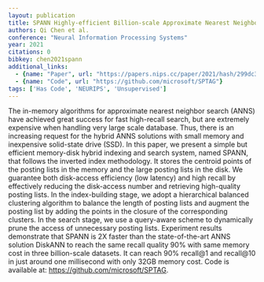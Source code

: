 ```yaml
---
layout: publication
title: SPANN Highly-efficient Billion-scale Approximate Nearest Neighborhood Search
authors: Qi Chen et al.
conference: "Neural Information Processing Systems"
year: 2021
citations: 0
bibkey: chen2021spann
additional_links:
  - {name: "Paper", url: "https://papers.nips.cc/paper/2021/hash/299dc35e747eb77177d9cea10a802da2-Abstract.html"}
  - {name: "Code", url: "https://github.com/microsoft/SPTAG"}
tags: ['Has Code', 'NEURIPS', 'Unsupervised']
---
```

The in-memory algorithms for approximate nearest neighbor search (ANNS) have achieved great success for fast high-recall search, but are extremely expensive when handling very large scale database. Thus, there is an increasing request for the hybrid ANNS solutions with small memory and inexpensive solid-state drive (SSD). In this paper, we present a simple but efficient memory-disk hybrid indexing and search system, named SPANN, that follows the inverted index methodology. It stores the centroid points of the posting lists in the memory and the large posting lists in the disk. We guarantee both disk-access efficiency (low  latency) and high recall by effectively reducing the disk-access number and retrieving high-quality posting lists. In the index-building stage, we adopt a hierarchical balanced clustering algorithm to balance the length of posting lists and augment the posting list by adding the points in the closure of the corresponding clusters. In the search stage, we use a query-aware scheme to dynamically prune the access of unnecessary posting lists.  Experiment results demonstrate that SPANN is 2X faster than the state-of-the-art ANNS solution DiskANN to reach the same recall quality 90% with same memory cost in three billion-scale datasets. It can reach 90% recall@1 and recall@10 in just around one millisecond with only 32GB memory cost.  Code is available at: https://github.com/microsoft/SPTAG.
